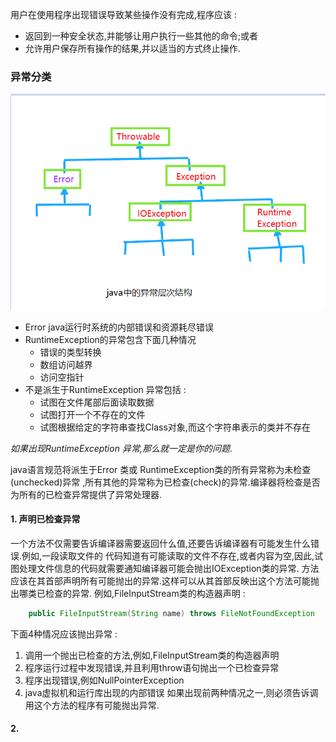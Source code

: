   用户在使用程序出现错误导致某些操作没有完成,程序应该 :
- 返回到一种安全状态,并能够让用户执行一些其他的命令;或者
- 允许用户保存所有操作的结果,并以适当的方式终止操作.

### 异常分类
![异常层次结构](assets/markdown-img-paste-2018030516091609.png)
- Error java运行时系统的内部错误和资源耗尽错误
- RuntimeException的异常包含下面几种情况
  * 错误的类型转换
  * 数组访问越界
  * 访问空指针
- 不是派生于RuntimeException 异常包括 :
  * 试图在文件尾部后面读取数据
  * 试图打开一个不存在的文件
  * 试图根据给定的字符串查找Class对象,而这个字符串表示的类并不存在

*如果出现RuntimeException 异常,那么就一定是你的问题*.

java语言规范将派生于Error 类或 RuntimeException类的所有异常称为未检查(unchecked)异常
,所有其他的异常称为已检查(check)的异常.编译器将检查是否为所有的已检查异常提供了异常处理器.

#### 1. 声明已检查异常
  一个方法不仅需要告诉编译器需要返回什么值,还要告诉编译器有可能发生什么错误.例如,一段读取文件的
  代码知道有可能读取的文件不存在,或者内容为空,因此,试图处理文件信息的代码就需要通知编译器可能会抛出IOException类的异常.
  方法应该在其首部声明所有可能抛出的异常.这样可以从其首部反映出这个方法可能抛出哪类已检查的异常.
  例如,FileInputStream类的构造器声明 :
```java
    public FileInputStream(String name) throws FileNotFoundException
```
  下面4种情况应该抛出异常 :
  1) 调用一个抛出已检查的方法,例如,FileInputStream类的构造器声明
  2) 程序运行过程中发现错误,并且利用throw语句抛出一个已检查异常
  3) 程序出现错误,例如NullPointerException
  4) java虚拟机和运行库出现的内部错误
  如果出现前两种情况之一,则必须告诉调用这个方法的程序有可能抛出异常.
#### 2.
